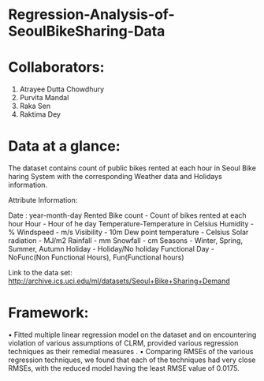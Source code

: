 # Regression-Analysis-of-SeoulBikeSharing-Data

# Collaborators:
1. Atrayee Dutta Chowdhury
2. Purvita Mandal
3. Raka Sen
4. Raktima Dey

# Data at a glance:
The dataset contains count of public bikes rented at each hour in Seoul Bike haring System with the corresponding Weather data and Holidays information.

Attribute Information:

Date : year-month-day
Rented Bike count - Count of bikes rented at each hour
Hour - Hour of he day
Temperature-Temperature in Celsius
Humidity - %
Windspeed - m/s
Visibility - 10m
Dew point temperature - Celsius
Solar radiation - MJ/m2
Rainfall - mm
Snowfall - cm
Seasons - Winter, Spring, Summer, Autumn
Holiday - Holiday/No holiday
Functional Day - NoFunc(Non Functional Hours), Fun(Functional hours)

Link to the data set: http://archive.ics.uci.edu/ml/datasets/Seoul+Bike+Sharing+Demand

# Framework:
•	Fitted multiple linear regression model on the dataset and on encountering violation of various assumptions of CLRM, provided various regression techniques as their remedial measures .
•	Comparing RMSEs of the various regression techniques, we found that each of the techniques had very close RMSEs, with the reduced model having the least RMSE value of 0.0175.
